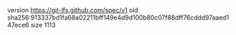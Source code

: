 version https://git-lfs.github.com/spec/v1
oid sha256:913337bd1fa68a02211bff149e4d9d100b80c07f88dff76cddd97aaed147ece6
size 1113
